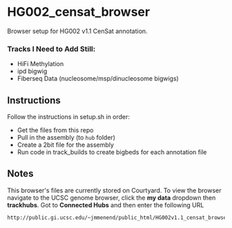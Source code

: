 # HG002_censat_browser
Browser setup for HG002 v1.1 CenSat annotation.

### Tracks I Need to Add Still:      
 * HiFi Methylation      
 * ipd bigwig       
 * Fiberseq Data (nucleosome/msp/dinucleosome bigwigs)
 

## Instructions
Follow the instructions in setup.sh in order:
* Get the files from this repo
* Pull in the assembly (to `hub` folder)
* Create a 2bit file for the assembly
* Run code in track_builds to create bigbeds for each annotation file

## Notes
This browser's files are currently stored on Courtyard. To view the browser navigate to the UCSC genome browser, click the **my data** dropdown then **trackhubs**. Got to **Connected Hubs** and then enter the following URL
```
http://public.gi.ucsc.edu/~jmmenend/public_html/HG002v1.1_censat_browser/hub/hub.txt
```